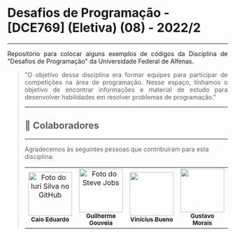 # Desafios de Programação - [DCE769] (Eletiva) (08) - 2022/2

*******

  <p align="justify"> Repositório para colocar alguns exemplos de códigos da Disciplina de "Desafios de Programação" da Universidade Federal de Alfenas. </p>

  > <p align="justify"> "O objetivo dessa disciplina era formar equipes para participar de competições na área de programação. Nesse espaço, tínhamos o objetivo de encontrar informações e material de estudo para desenvolver habilidades em resolver problemas de programação." </p

*******

## 🤝 Colaboradores

*******
  
Agradecemos às seguintes pessoas que contribuíram para esta disciplina:

<table>
  <tr>
    <td align="center">
      <a href="#">
        <img width=100 src="https://avatars.githubusercontent.com/u/87735654?v=4" width="100px;" alt="Foto do Iuri Silva no GitHub"/><br>
        <sub>
          <b>Caio Eduardo</b>
        </sub>
      </a>
    </td>
    <td align="center">
          <a href="https://github.com/GuilhermeAGouveia">
            <img width=100 src="https://avatars.githubusercontent.com/u/81968354?v=4" width="100px;" alt="Foto do Steve Jobs"/><br>
            <sub>
              <b>Guilherme Gouveia</b>
            </sub>
          </a>
        </td>
        <td align="center">
          <a href="https://github.com/ViniciusBastoss">
            <img width=100 src="https://avatars.githubusercontent.com/u/117671262?v=4"/><br>
            <sub>
              <b>Vinícius Bueno</b>
            </sub>
          </a>
        </td>
        <td align="center">
          <a href="https://github.com/gustavo1902">
            <img width=100 src="https://avatars.githubusercontent.com/u/101591580?v=4"/><br>
            <sub>
              <b>Gustavo Morais</b>
            </sub>
          </a>
        </td>
  </tr>
</table>
